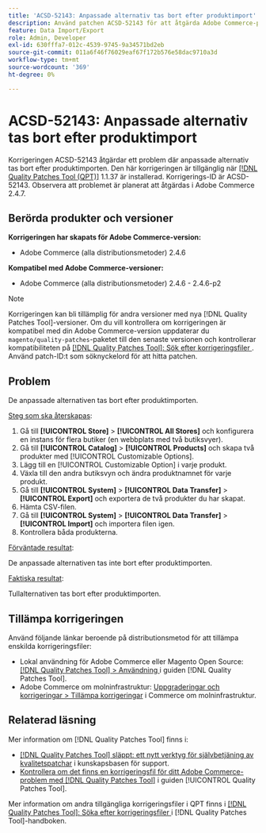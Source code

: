 ```yaml
---
title: 'ACSD-52143: Anpassade alternativ tas bort efter produktimport'
description: Använd patchen ACSD-52143 för att åtgärda Adobe Commerce-problemet där anpassningsalternativen tas bort efter produktimporten.
feature: Data Import/Export
role: Admin, Developer
exl-id: 630fffa7-012c-4539-9745-9a34571bd2eb
source-git-commit: 011a6f46f76029eaf67f172b576e58dac9710a3d
workflow-type: tm+mt
source-wordcount: '369'
ht-degree: 0%

---
```


# ACSD-52143: Anpassade alternativ tas bort efter produktimport

Korrigeringen ACSD-52143 åtgärdar ett problem där anpassade alternativ tas bort efter produktimporten. Den här korrigeringen är tillgänglig när [[!DNL Quality Patches Tool (QPT)]](https://experienceleague.adobe.com/en/docs/commerce-operations/tools/quality-patches-tool/quality-patches-tool-to-self-serve-quality-patches) 1.1.37 är installerad. Korrigerings-ID är ACSD-52143. Observera att problemet är planerat att åtgärdas i Adobe Commerce 2.4.7.

## Berörda produkter och versioner

**Korrigeringen har skapats för Adobe Commerce-version:**

* Adobe Commerce (alla distributionsmetoder) 2.4.6

**Kompatibel med Adobe Commerce-versioner:**

* Adobe Commerce (alla distributionsmetoder) 2.4.6 - 2.4.6-p2

>[!NOTE]
>
>Korrigeringen kan bli tillämplig för andra versioner med nya [!DNL Quality Patches Tool]-versioner. Om du vill kontrollera om korrigeringen är kompatibel med din Adobe Commerce-version uppdaterar du `magento/quality-patches`-paketet till den senaste versionen och kontrollerar kompatibiliteten på [[!DNL Quality Patches Tool]: Sök efter korrigeringsfiler ](https://experienceleague.adobe.com/tools/commerce-quality-patches/index.html). Använd patch-ID:t som söknyckelord för att hitta patchen.

## Problem

De anpassade alternativen tas bort efter produktimporten.

<u>Steg som ska återskapas</u>:

1. Gå till **[!UICONTROL Store]** > **[!UICONTROL All Stores]** och konfigurera en instans för flera butiker (en webbplats med två butiksvyer).
1. Gå till **[!UICONTROL Catalog]** > **[!UICONTROL Products]** och skapa två produkter med [!UICONTROL Customizable Options].
1. Lägg till en [!UICONTROL Customizable Option] i varje produkt.
1. Växla till den andra butiksvyn och ändra produktnamnet för varje produkt.
1. Gå till **[!UICONTROL System]** > **[!UICONTROL Data Transfer]** > **[!UICONTROL Export]** och exportera de två produkter du har skapat.
1. Hämta CSV-filen.
1. Gå till **[!UICONTROL System]** > **[!UICONTROL Data Transfer]** > **[!UICONTROL Import]** och importera filen igen.
1. Kontrollera båda produkterna.

<u>Förväntade resultat</u>:

De anpassade alternativen tas inte bort efter produktimporten.

<u>Faktiska resultat</u>:

Tullalternativen tas bort efter produktimporten.

## Tillämpa korrigeringen

Använd följande länkar beroende på distributionsmetod för att tillämpa enskilda korrigeringsfiler:

* Lokal användning för Adobe Commerce eller Magento Open Source: [[!DNL Quality Patches Tool] > Användning ](/help/tools/quality-patches-tool/usage.md) i guiden [!DNL Quality Patches Tool].
* Adobe Commerce om molninfrastruktur: [Uppgraderingar och korrigeringar > Tillämpa korrigeringar](https://experienceleague.adobe.com/docs/commerce-cloud-service/user-guide/develop/upgrade/apply-patches.html) i Commerce om molninfrastruktur.

## Relaterad läsning

Mer information om [!DNL Quality Patches Tool] finns i:

* [[!DNL Quality Patches Tool] släppt: ett nytt verktyg för självbetjäning av kvalitetspatchar](https://experienceleague.adobe.com/en/docs/commerce-operations/tools/quality-patches-tool/quality-patches-tool-to-self-serve-quality-patches) i kunskapsbasen för support.
* [Kontrollera om det finns en korrigeringsfil för ditt Adobe Commerce-problem med  [!DNL Quality Patches Tool]](/help/tools/quality-patches-tool/patches-available-in-qpt/check-patch-for-magento-issue-with-magento-quality-patches.md) i guiden [!UICONTROL Quality Patches Tool].


Mer information om andra tillgängliga korrigeringsfiler i QPT finns i [[!DNL Quality Patches Tool]: Söka efter korrigeringsfiler ](https://experienceleague.adobe.com/tools/commerce-quality-patches/index.html) i [!DNL Quality Patches Tool]-handboken.
